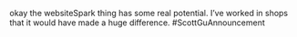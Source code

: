 <!--
id: 195811354
link: http://kevinisom.info/post/195811354/okay-the-websitespark-thing-has-some-real
slug: okay-the-websitespark-thing-has-some-real
date: Fri Sep 25 2009 02:33:30 GMT+1200 (NZST)
raw: {"blog_name":"kevinisom","id":195811354,"post_url":"http://kevinisom.info/post/195811354/okay-the-websitespark-thing-has-some-real","slug":"okay-the-websitespark-thing-has-some-real","type":"text","date":"2009-09-24 14:33:30 GMT","timestamp":1253802810,"state":"published","format":"html","reblog_key":"HfWs5dxO","tags":[],"short_url":"http://tmblr.co/Zw68YyBgzWQ","highlighted":[],"feed_item":"http://twitter.com/kev_nz/statuses/4338120528","from_feed_id":"650289","note_count":0,"title":null,"body":"<p>okay the websiteSpark thing has some real potential. I&#8217;ve worked in shops that it would have made a huge difference. #ScottGuAnnouncement</p>"}
publish: 2009-09-025
tags: 
title: null
-->


okay the websiteSpark thing has some real potential. I’ve worked in
shops that it would have made a huge difference. \#ScottGuAnnouncement


